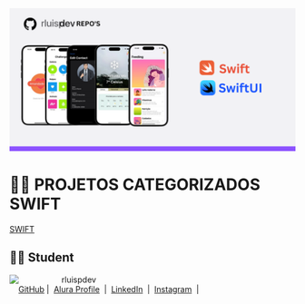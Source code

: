  ![Template rluipdev](rluispdev.png)
 
 
 # 👨‍💻 PROJETOS CATEGORIZADOS SWIFT
 
[SWIFT](https://github.com/rluispdev?tab=repositories&q=&type=&language=swift&sort=)

 

## 👨‍💻 Student

<p>
    <img 
      align=left 
      margin=10 
      width=80 
      src="https://avatars.githubusercontent.com/u/128305083?s=96&v=4"
    />
    <p>&nbsp&nbsp&nbsprluispdev<br>
    &nbsp&nbsp&nbsp
    <a href="https://github.com/rluispdev">
    GitHub</a>&nbsp;|&nbsp;
     <a href="https://cursos.alura.com.br/user/rluisp"> Alura Profile</a>
&nbsp;|&nbsp;
    <a href="https://www.linkedin.com/in/rafael-luis-gonzaga-b11634186/">LinkedIn</a>
&nbsp;|&nbsp;
    <a href="https://www.instagram.com/rluispdevs?igsh=cnoxenpmaHY1amE0&utm_source=qr">
    Instagram</a>
&nbsp;|&nbsp;</p>
</p>
<br/><br/>
<p>
